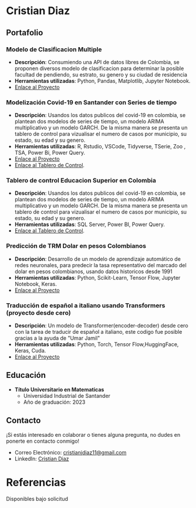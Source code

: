 # Cristian Diaz
## Portafolio

### Modelo de Clasificacion Multiple
- **Descripción**: Consumiendo una API de datos libres de Colombia, se proponen diversos modelo de clasificacion para determinar la posible facultad de pendiendo, su estrato, su genero y su ciudad de residencia
- **Herramientas utilizadas**: Python, Pandas, Matplotlib, Jupyter Notebook.
- [Enlace al Proyecto](https://github.com/CrasCris/MachineLearning/blob/main/Modelo_Clasificación_Multiple.ipynb)

### Modelización Covid-19 en Santander con Series de tiempo
- **Descripción**: Usandos los datos publicos del covid-19 en colombia, se plantean dos modelos de series de tiempo, un modelo ARIMA multiplicativo y un modelo GARCH. De la misma manera se presenta un tablero de control para vizualisar el numero de casos por municipio, su estado, su edad y su genero.
- **Herramientas utilizadas**: R, Rstudio, VSCode, Tidyverse, TSerie, Zoo , TSA, Power Bi, Power Query.
- [Enlace al Proyecto](https://github.com/CrasCris/Proyecto/blob/master/ProyectoFinal.R)
- [Enlace al Tablero de Control](https://app.powerbi.com/view?r=eyJrIjoiZWNiOTI4ZTYtNzgxNi00NjAzLWE5YWYtZjBjNDU5NjIzN2NjIiwidCI6IjJlZDU1NzRjLWY5YmEtNDQyNi05NjU4LWU0NzdhZDc0MzlkYiIsImMiOjR9).

### Tablero de control Educacion Superior en Colombia
- **Descripción**: Usandos los datos publicos del covid-19 en colombia, se plantean dos modelos de series de tiempo, un modelo ARIMA multiplicativo y un modelo GARCH. De la misma manera se presenta un tablero de control para vizualisar el numero de casos por municipio, su estado, su edad y su genero.
- **Herramientas utilizadas**: SQL Server, Power BI, Power Query.
- [Enlace al Tablero de Control](https://app.powerbi.com/view?r=eyJrIjoiYzVlMmJkNTAtYTdjOS00MTE0LTkzYzktZjAzNDNlZGJjMDZhIiwidCI6IjJlZDU1NzRjLWY5YmEtNDQyNi05NjU4LWU0NzdhZDc0MzlkYiIsImMiOjR9).

### Predicción de TRM Dolar en pesos Colombianos
- **Descripción**: Desarrollo de un modelo de aprendizaje automático de redes neuronales, para predecir la tasa representativo del marcado del dolar en pesos colombianos, usando datos historicos desde 1991
- **Herramientas utilizadas**: Python, Scikit-Learn, Tensor Flow, Jupyter Notebook, Keras.
- [Enlace al Proyecto](https://github.com/CrasCris/MachineLearning/blob/main/Predicci%C3%B3nTRM.ipynb)

### Traducción de español a italiano usando Transformers (proyecto desde cero)
- **Descripción**: Un modelo de Transformer(encoder-decoder) desde cero con la tarea de traducir de español a italiano, este codigo fue posible gracias a la ayuda de "Umar Jamil"
- **Herramientas utilizadas**: Python, Torch, Tensor Flow,HuggingFace, Keras, Cuda.
- [Enlace al Proyecto](https://github.com/CrasCris/Transformer-v1)
## Educación
- **Título Universitario en Matematicas**
  - Universidad Industrial de Santander
  - Año de graduación: 2023

## Contacto
¡Si estás interesado en colaborar o tienes alguna pregunta, no dudes en ponerte en contacto conmigo!
- Correo Electrónico: [cristianjdiaz11@gmail.com](mailto:cristianjdiaz11@gmail.com)
- LinkedIn: [Cristian Diaz](https://www.linkedin.com/in/cristian-diaz-b17638235/)

# Referencias
Disponibles bajo solicitud
